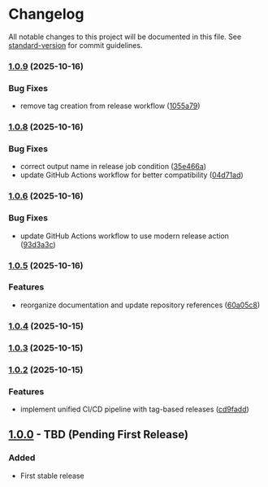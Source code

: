 # Changelog

All notable changes to this project will be documented in this file. See [standard-version](https://github.com/conventional-changelog/standard-version) for commit guidelines.

### [1.0.9](https://github.com/LiquidLogicLabs/ca-certificate-import-action/compare/v1.0.8...v1.0.9) (2025-10-16)


### Bug Fixes

* remove tag creation from release workflow ([1055a79](https://github.com/LiquidLogicLabs/ca-certificate-import-action/commit/1055a79aebf2c6cd53b41880dd7196879e96b43b))

### [1.0.8](https://github.com/LiquidLogicLabs/ca-certificate-import-action/compare/v1.0.6...v1.0.8) (2025-10-16)


### Bug Fixes

* correct output name in release job condition ([35e466a](https://github.com/LiquidLogicLabs/ca-certificate-import-action/commit/35e466aedb6b0a7aafd1e0979061d8c3b0ddfb1b))
* update GitHub Actions workflow for better compatibility ([04d71ad](https://github.com/LiquidLogicLabs/ca-certificate-import-action/commit/04d71ad9a9e8c2258880a5cbcfe8746e8081aa24))

### [1.0.6](https://github.com/LiquidLogicLabs/ca-certificate-import-action/compare/v1.0.5...v1.0.6) (2025-10-16)


### Bug Fixes

* update GitHub Actions workflow to use modern release action ([93d3a3c](https://github.com/LiquidLogicLabs/ca-certificate-import-action/commit/93d3a3c3974812cb6ee7b6367ef683b1736f5529))

### [1.0.5](https://github.com/LiquidLogicLabs/ca-certificate-import-action/compare/v1.0.4...v1.0.5) (2025-10-16)


### Features

* reorganize documentation and update repository references ([60a05c8](https://github.com/LiquidLogicLabs/ca-certificate-import-action/commit/60a05c84883fc8e183d57d957fd6ea08edaf39b9))

### [1.0.4](https://github.com/LiquidLogicLabs/ca-certificate-import-action/compare/v1.0.3...v1.0.4) (2025-10-15)

### [1.0.3](https://github.com/LiquidLogicLabs/ca-certificate-import-action/compare/v1.0.2...v1.0.3) (2025-10-15)

### [1.0.2](https://github.com/LiquidLogicLabs/ca-certificate-import-action/compare/v1.0.1...v1.0.2) (2025-10-15)


### Features

* implement unified CI/CD pipeline with tag-based releases ([cd9fadd](https://github.com/LiquidLogicLabs/ca-certificate-import-action/commit/cd9fadd2e8538338bcb283bf3d9291d6472a2814))

## [1.0.0] - TBD (Pending First Release)

### Added
- First stable release

[Unreleased]: https://github.com/LiquidLogicLabs/actions/compare/v1.0.0...HEAD
[1.0.0]: https://github.com/LiquidLogicLabs/actions/releases/tag/docker-certificate-v1.0.0
